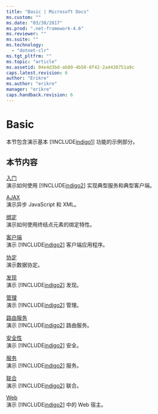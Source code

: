 ```yaml
---
title: "Basic | Microsoft Docs"
ms.custom: ""
ms.date: "03/30/2017"
ms.prod: ".net-framework-4.6"
ms.reviewer: ""
ms.suite: ""
ms.technology: 
  - "dotnet-clr"
ms.tgt_pltfrm: ""
ms.topic: "article"
ms.assetid: 04e4d3bd-ab89-4b50-8f42-2a4430751a9c
caps.latest.revision: 6
author: "Erikre"
ms.author: "erikre"
manager: "erikre"
caps.handback.revision: 6
---
```

# Basic
本节包含演示基本 [!INCLUDE[indigo1](../../../../includes/indigo1-md.md)] 功能的示例部分。  
  
## 本节内容  
 [入门](../../../../docs/framework/wcf/samples/getting-started-sample.md)  
 演示如何使用 [!INCLUDE[indigo2](../../../../includes/indigo2-md.md)] 实现典型服务和典型客户端。  
  
 [AJAX](../../../../docs/framework/wcf/samples/ajax.md)  
 演示异步 JavaScript 和 XML。  
  
 [绑定](../../../../docs/framework/wcf/samples/binding.md)  
 演示如何使用终结点元素的绑定特性。  
  
 [客户端](../../../../docs/framework/wcf/samples/client.md)  
 演示 [!INCLUDE[indigo2](../../../../includes/indigo2-md.md)] 客户端应用程序。  
  
 [协定](../../../../docs/framework/wcf/samples/contract.md)  
 演示数据协定。  
  
 [发现](../../../../docs/framework/wcf/samples/discovery-samples.md)  
 演示 [!INCLUDE[indigo2](../../../../includes/indigo2-md.md)] 发现。  
  
 [管理](../../../../docs/framework/wcf/samples/management.md)  
 演示 [!INCLUDE[indigo2](../../../../includes/indigo2-md.md)] 管理。  
  
 [路由服务](../../../../docs/framework/wcf/samples/routing-services.md)  
 演示 [!INCLUDE[indigo2](../../../../includes/indigo2-md.md)] 路由服务。  
  
 [安全性](../../../../docs/framework/wcf/samples/security-in-wcf.md)  
 演示 [!INCLUDE[indigo2](../../../../includes/indigo2-md.md)] 安全。  
  
 [服务](../../../../docs/framework/wcf/samples/services.md)  
 演示 [!INCLUDE[indigo2](../../../../includes/indigo2-md.md)] 服务。  
  
 [联合](../../../../docs/framework/wcf/samples/syndication.md)  
 演示 [!INCLUDE[indigo2](../../../../includes/indigo2-md.md)] 联合。  
  
 [Web](../../../../docs/framework/wcf/samples/web.md)  
 演示 [!INCLUDE[indigo2](../../../../includes/indigo2-md.md)] 中的 Web 宿主。